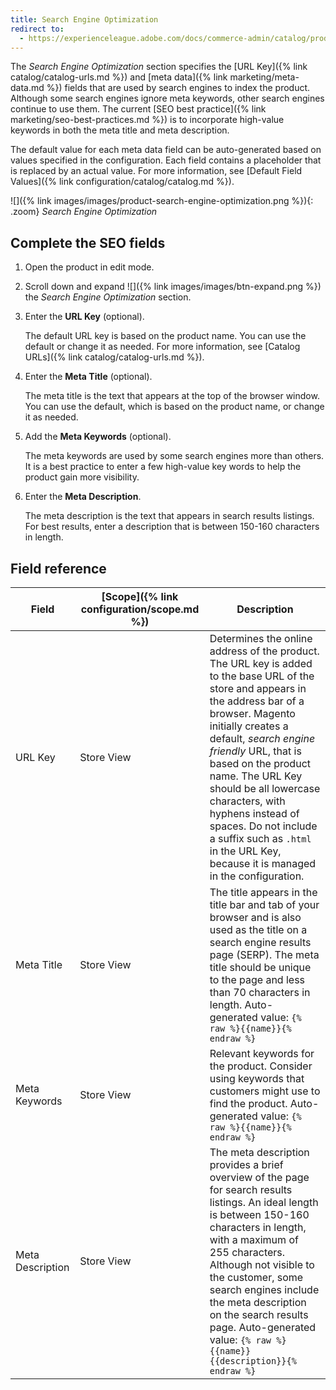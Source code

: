 ```yaml
---
title: Search Engine Optimization
redirect to:
  - https://experienceleague.adobe.com/docs/commerce-admin/catalog/products/settings/product-search-engine-optimization.html
---
```


The _Search Engine Optimization_ section specifies the [URL Key]({% link catalog/catalog-urls.md %}) and [meta data]({% link marketing/meta-data.md %}) fields that are used by search engines to index the product. Although some search engines ignore meta keywords, other search engines continue to use them. The current [SEO best practice]({% link marketing/seo-best-practices.md %}) is to incorporate high-value keywords in both the meta title and meta description.

The default value for each meta data field can be auto-generated based on values specified in the configuration. Each field contains a placeholder that is replaced by an actual value. For more information, see [Default Field Values]({% link configuration/catalog/catalog.md %}).

![]({% link images/images/product-search-engine-optimization.png %}){: .zoom}
_Search Engine Optimization_

## Complete the SEO fields

1. Open the product in edit mode.

1. Scroll down and expand ![]({% link images/images/btn-expand.png %}) the _Search Engine Optimization_ section.

1. Enter the **URL Key** (optional).

    The default URL key is based on the product name. You can use the default or change it as needed. For more information, see [Catalog URLs]({% link catalog/catalog-urls.md %}).

1. Enter the **Meta Title** (optional).

   The meta title is the text that appears at the top of the browser window. You can use the default, which is based on the product name, or change it as needed.

1. Add the **Meta Keywords** (optional).

   The meta keywords are used by some search engines more than others. It is a best practice to enter a few high-value key words to help the product gain more visibility.

1. Enter the **Meta Description**.

   The meta description is the text that appears in search results listings. For best results, enter a description that is between 150-160 characters in length.

## Field reference

|Field|[Scope]({% link configuration/scope.md %})|Description|
|--- |--- |--- |
|URL Key|Store View|Determines the online address of the product. The URL key is added to the base URL of the store and appears in the address bar of a browser. Magento initially creates a default, _search engine friendly_ URL, that is based on the product name. The URL Key should be all lowercase characters, with hyphens instead of spaces. Do not include a suffix such as `.html` in the URL Key, because  it is managed in the configuration.|
|Meta Title|Store View|The title appears in the title bar and tab of your browser and is also used as the title on a search engine results page (SERP). The meta title should be unique to the page and less than 70 characters in length. Auto-generated value: `{% raw %}{{name}}{% endraw %}`|
|Meta Keywords|Store View|Relevant keywords for the product. Consider using keywords that customers might use to find the product. Auto-generated value: `{% raw %}{{name}}{% endraw %}`|
|Meta Description|Store View|The meta description provides a brief overview of the page for search results listings. An ideal length is between 150-160 characters in length, with a maximum of  255 characters. Although not visible to the customer, some search engines include the meta description on the search results page. Auto-generated value: `{% raw %}{{name}} {{description}}{% endraw %}`|
